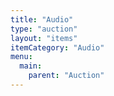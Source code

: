 ```yaml
---
title: "Audio"
type: "auction"
layout: "items"
itemCategory: "Audio"
menu:
  main:
    parent: "Auction"
---
```

